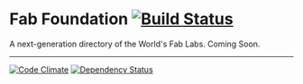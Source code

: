 # Fab Foundation [![Build Status](https://travis-ci.org/johnrees/fabfoundation.png)](https://travis-ci.org/johnrees/fabfoundation)

A next-generation directory of the World's Fab Labs. Coming Soon.

---

[![Code Climate](https://codeclimate.com/repos/520e517089af7e1acc0a1369/badges/61decc79c563e3b7c879/gpa.png)](https://codeclimate.com/repos/520e517089af7e1acc0a1369/feed) [![Dependency Status](https://gemnasium.com/johnrees/fabfoundation.png)](https://gemnasium.com/johnrees/fabfoundation)
